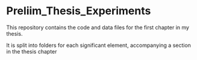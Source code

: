 # Preliim_Thesis_Experiments

This repository contains the code and data files for the first chapter in my thesis. 

It is split into folders for each significant element, accompanying a section in the thesis chapter
